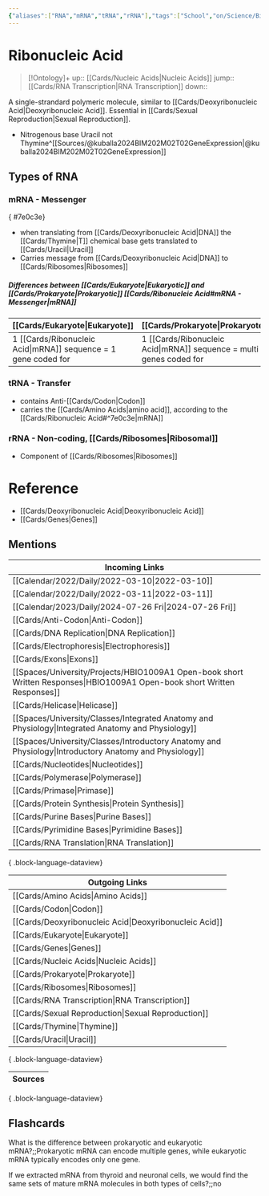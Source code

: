 ```yaml
---
{"aliases":["RNA","mRNA","tRNA","rRNA"],"tags":["School","on/Science/Biology/Genetics","Uni/LFS252","flashcards/LFS252","Uni/BIM202","flashcards/BIM202"],"date created":"2022-03-07 Mon","edited":"2023-04-06 Thu","dg-publish":true,"permalink":"/cards/ribonucleic-acid/","dgPassFrontmatter":true}
---
```


# Ribonucleic Acid

> [!Ontology]+
> up:: [[Cards/Nucleic Acids\|Nucleic Acids]]
> jump:: [[Cards/RNA Transcription\|RNA Transcription]]
> down:: 

A single-strandard polymeric molecule, similar to [[Cards/Deoxyribonucleic Acid\|Deoxyribonucleic Acid]]. Essential in [[Cards/Sexual Reproduction\|Sexual Reproduction]].

- Nitrogenous base Uracil not Thymine^[[Sources/@kuballa2024BIM202M02T02GeneExpression\|@kuballa2024BIM202M02T02GeneExpression]]

## Types of RNA

### mRNA - **Messenger**
{ #7e0c3e}


- when translating from [[Cards/Deoxyribonucleic Acid\|DNA]] the [[Cards/Thymine\|T]] chemical base gets translated to [[Cards/Uracil\|Uracil]]
- Carries message from [[Cards/Deoxyribonucleic Acid\|DNA]] to [[Cards/Ribosomes\|Ribosomes]]

##### Differences between [[Cards/Eukaryote\|Eukaryotic]] and [[Cards/Prokaryote\|Prokaryotic]] [[Cards/Ribonucleic Acid#mRNA - **Messenger**\|mRNA]]

| [[Cards/Eukaryote\|Eukaryote]]                                            | [[Cards/Prokaryote\|Prokaryote]]                                                |
| -------------------------------------------------------- | ------------------------------------------------------------- |
| 1 [[Cards/Ribonucleic Acid\|mRNA]] sequence = 1 gene coded for | 1 [[Cards/Ribonucleic Acid\|mRNA]] sequence = multi genes coded for |

### tRNA - **Transfer**

- contains Anti-[[Cards/Codon\|Codon]]
- carries the [[Cards/Amino Acids\|amino acid]], according to the [[Cards/Ribonucleic Acid#^7e0c3e\|mRNA]]

### rRNA - **Non-coding**, **[[Cards/Ribosomes\|Ribosomal]]**

- Component of [[Cards/Ribosomes\|Ribosomes]]

# Reference

- [[Cards/Deoxyribonucleic Acid\|Deoxyribonucleic Acid]]
- [[Cards/Genes\|Genes]]

## Mentions

| Incoming Links                                                                                                               |
| ---------------------------------------------------------------------------------------------------------------------------- |
| [[Calendar/2022/Daily/2022-03-10\|2022-03-10]]                                                                            |
| [[Calendar/2022/Daily/2022-03-11\|2022-03-11]]                                                                            |
| [[Calendar/2023/Daily/2024-07-26 Fri\|2024-07-26 Fri]]                                                                    |
| [[Cards/Anti-Codon\|Anti-Codon]]                                                                                          |
| [[Cards/DNA Replication\|DNA Replication]]                                                                                |
| [[Cards/Electrophoresis\|Electrophoresis]]                                                                                |
| [[Cards/Exons\|Exons]]                                                                                                    |
| [[Spaces/University/Projects/HBIO1009A1 Open-book short Written Responses\|HBIO1009A1 Open-book short Written Responses]] |
| [[Cards/Helicase\|Helicase]]                                                                                              |
| [[Spaces/University/Classes/Integrated Anatomy and Physiology\|Integrated Anatomy and Physiology]]                        |
| [[Spaces/University/Classes/Introductory Anatomy and Physiology\|Introductory Anatomy and Physiology]]                    |
| [[Cards/Nucleotides\|Nucleotides]]                                                                                        |
| [[Cards/Polymerase\|Polymerase]]                                                                                          |
| [[Cards/Primase\|Primase]]                                                                                                |
| [[Cards/Protein Synthesis\|Protein Synthesis]]                                                                            |
| [[Cards/Purine Bases\|Purine Bases]]                                                                                      |
| [[Cards/Pyrimidine Bases\|Pyrimidine Bases]]                                                                              |
| [[Cards/RNA Translation\|RNA Translation]]                                                                                |

{ .block-language-dataview}

| Outgoing Links                                            |
| --------------------------------------------------------- |
| [[Cards/Amino Acids\|Amino Acids]]                     |
| [[Cards/Codon\|Codon]]                                 |
| [[Cards/Deoxyribonucleic Acid\|Deoxyribonucleic Acid]] |
| [[Cards/Eukaryote\|Eukaryote]]                         |
| [[Cards/Genes\|Genes]]                                 |
| [[Cards/Nucleic Acids\|Nucleic Acids]]                 |
| [[Cards/Prokaryote\|Prokaryote]]                       |
| [[Cards/Ribosomes\|Ribosomes]]                         |
| [[Cards/RNA Transcription\|RNA Transcription]]         |
| [[Cards/Sexual Reproduction\|Sexual Reproduction]]     |
| [[Cards/Thymine\|Thymine]]                             |
| [[Cards/Uracil\|Uracil]]                               |

{ .block-language-dataview}

| Sources |
| ------- |

{ .block-language-dataview}

## Flashcards

What is the difference between prokaryotic and eukaryotic mRNA?;;Prokaryotic mRNA can encode multiple genes, while eukaryotic mRNA typically encodes only one gene.
<!--SR:!2024-08-23,2,230-->

If we extracted mRNA from thyroid and neuronal cells, we would find the same sets of mature mRNA molecules in both types of cells?;;no
<!--SR:!2024-08-24,3,250-->